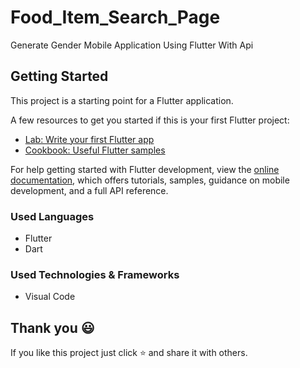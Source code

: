 # Food_Item_Search_Page
Generate Gender Mobile Application Using Flutter With Api

## Getting Started

This project is a starting point for a Flutter application.

A few resources to get you started if this is your first Flutter project:

- [Lab: Write your first Flutter app](https://docs.flutter.dev/get-started/codelab)
- [Cookbook: Useful Flutter samples](https://docs.flutter.dev/cookbook)

For help getting started with Flutter development, view the
[online documentation](https://docs.flutter.dev/), which offers tutorials,
samples, guidance on mobile development, and a full API reference.

 ### Used Languages
* Flutter
* Dart

### Used Technologies & Frameworks
* Visual Code

## Thank you 😃

If you like this project just click ⭐ and share it with others.
